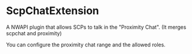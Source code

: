 # ScpChatExtension
A NWAPI plugin that allows SCPs to talk in the "Proximity Chat". (It merges scpchat and proximity)

You can configure the proximity chat range and the allowed roles.
